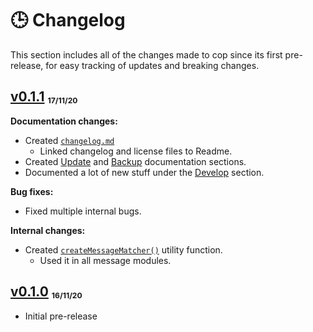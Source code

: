 # 🕒 Changelog

This section includes all of the changes made to cop since its first pre-release, for easy tracking of updates and breaking changes.

## [v0.1.1][] <sub><sup><sub>17/11/20</sub></sup></sub>

**Documentation changes:**

-   Created [`changelog.md`](https://github.com/cAttte/cop/blob/master/changelog.md)
    -   Linked changelog and license files to Readme.
-   Created [Update](https://github.com/cAttte/cop/blob/master/docs/update.md) and [Backup](https://github.com/cAttte/cop/blob/master/docs/backup.md) documentation sections.
-   Documented a lot of new stuff under the [Develop](https://github.com/cAttte/cop/blob/master/docs/develop.md) section.

**Bug fixes:**

-   Fixed multiple internal bugs.

**Internal changes:**

-   Created [`createMessageMatcher()`](https://github.com/cAttte/cop/blob/master/src/util/createMessageMatcher.ts) utility function.
    -   Used it in all message modules.

## [v0.1.0][] <sub><sup><sub>16/11/20</sub></sup></sub>

-   Initial pre-release

<!-- references -->

[v0.1.1]: https://github.com/cAttte/cop/releases/tag/v0.1.1
[v0.1.0]: https://github.com/cAttte/cop/releases/tag/v0.1.0
